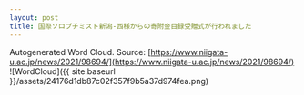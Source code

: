 ```yaml
---
layout: post
title: 国際ソロプチミスト新潟-西様からの寄附金目録受贈式が行われました
---
```

Autogenerated Word Cloud.
Source\: [https://www.niigata-u.ac.jp/news/2021/98694/](https://www.niigata-u.ac.jp/news/2021/98694/)
![WordCloud]({{ site.baseurl }}/assets/24176d1db87c02f357f9b5a37d974fea.png)